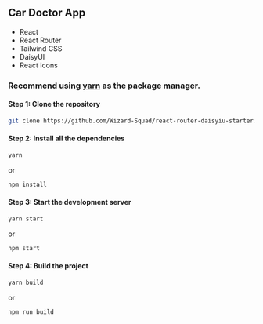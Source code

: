 ## Car Doctor App

- React
- React Router
- Tailwind CSS
- DaisyUI
- React Icons



### Recommend using [yarn](https://yarnpkg.com/) as the package manager.

#### Step 1: Clone the repository
```bash
git clone https://github.com/Wizard-Squad/react-router-daisyiu-starter.git
```

#### Step 2: Install all the dependencies

```bash
yarn
```

or

```bash
npm install
```

#### Step 3: Start the development server

```bash
yarn start
```

or

```bash
npm start
```

#### Step 4: Build the project

```bash
yarn build
```

or

```bash
npm run build
```

